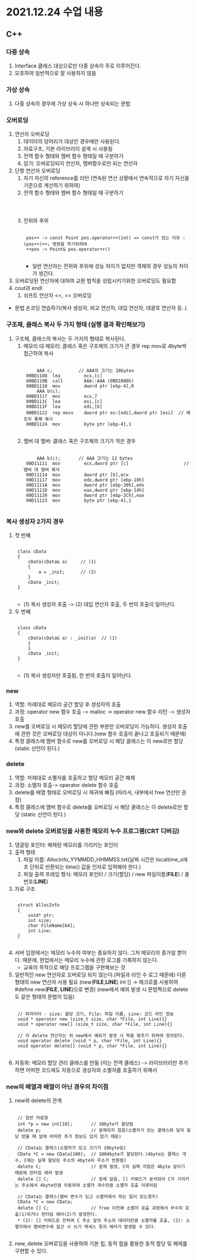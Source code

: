 # 2021.12.24 수업 내용
## C++
### 다중 상속
1. Interface 클래스 대상으로만 다중 상속이 주로 이루어진다.
2. 모호하여 일반적으로 잘 사용하지 않음

### 가상 상속
1. 다중 상속의 경우에 가상 상속 시 하나만 상속되는 문법

### 오버로딩
1. 연산자 오버로딩
    1) 데이터의 덩어리가 대상인 경우에만 사용된다.
    2) 자료구조, 기본 라이브러리 설계 시 사용됨
    3) 전역 함수 형태와 멤버 함수 형태일 때 구분하기
    4) 암기: 오버로딩되지 연산자, 멤버함수로만 되는 연산자
2. 단항 연산자 오버로딩
    1) 자기 자신의 reference를 리턴 (연속된 연산 상황에서 연속적으로 자기 자신을 기준으로 계산하기 위하여)
    2) 전역 함수 형태와 멤버 함수 형태일 때 구분하기
        <pre><code>        
        </code></pre>
    3) 전위와 후위
        <pre><code>
        pos++ -> const Point pos.operator++(int) => const가 있는 이유 : (pos++)++; 명령을 막기위하여
        ++pos -> Point& pos.operator++()
        </code></pre>
        * 일반 연산자는 전위와 후위에 성능 차이가 없지만 객체의 경우 성능의 차이가 생긴다.
3. 오버로딩된 연산자에 대하여 교환 법칙을 성립시키기위한 오버로딩도 필요함
4. cout과 endl
    1) 쉬프트 연산자 <<, >> 오버로딩        
* 문법 손코딩 연습하기(복사 생성자, 비교 연산자, 대입 연산자, 대괄호 연산자 등..)

### 구조체, 클래스 복사 두 가지 형태 (실행 결과 확인해보기)
1. 구조체, 클래스의 복사는 두 가지의 형태로 복사된다.
    1) 메모리 대 메모리: 클래스 혹은 구조체의 크기가 큰 경우 rep mov로 4byte씩 접근하여 복사
        <pre><code>
            AAA c;          // AAA의 크기는 28bytes
        00BD1108  lea         ecx,[c]  
        00BD110B  call        AAA::AAA (0BD1080h)  
        00BD1110  mov         dword ptr [ebp-4],0  
            AAA b(c);
        00BD1117  mov         ecx,7  
        00BD111C  lea         esi,[c]  
        00BD111F  lea         edi,[b]  
        00BD1122  rep movs    dword ptr es:[edi],dword ptr [esi]  // 메모리 통째 복사
        00BD1124  mov         byte ptr [ebp-4],1 
        </code></pre>
    2) 멤버 대 멤버: 클래스 혹은 구조체의 크기가 작은 경우
        <pre><code>
            AAA b(c);       // AAA 크기는 12 bytes
        00D11111  mov         ecx,dword ptr [c]                     // 멤버 대 멤버 복사
        00D11114  mov         dword ptr [b],ecx  
        00D11117  mov         edx,dword ptr [ebp-18h]  
        00D1111A  mov         dword ptr [ebp-30h],edx  
        00D1111D  mov         eax,dword ptr [ebp-14h]  
        00D11120  mov         dword ptr [ebp-2Ch],eax  
        00D11123  mov         byte ptr [ebp-4],1  
        </code></pre>

### 복사 생성자 2가지 경우
1. 첫 번째
    <pre><code>
    class cData
    {
        cData(cData& a)     // (1)
        {
            a = _init;      // (2)
        }
        cData _init;
    }
    </code></pre>
    * (1) 복사 생성자 호출 -> (2) 대입 연산자 호출, 두 번의 호출이 일어난다.
2. 두 번째 
    <pre><code>
    class cData
    {
        cData(cData& a) : _init(a)  // (1)
        {
        }
        cData _init;
    }
    </code></pre>
    * (1) 복사 생성자만 호출됨, 한 번의 호출이 일어난다.

### new
1. 역할: 차례대로 메모리 공간 할당 후 생성자의 호출 
2. 과정: operator new 함수 호출 -> malloc -> operator new 함수 리턴 -> 생성자 호출
3. new를 오버로딩 시 메모리 할당에 관한 부분만 오버로딩이 가능하다. 생성자 호출에 관한 것은 오버로딩 대상이 아니다.(new 함수 호출이 끝나고 호출되기 때문에)
4. 특정 클래스에 멤버 함수로 new를 오버로딩 시 해당 클래스는 이 new로만 할당 (static 선언이 된다.)

### delete
1. 역할: 차례대로 소멸자를 호출하고 할당 메모리 공간 해제
2. 과정: 소멸자 호출-> operator delete 함수 호출
3. delete를 배열 형태로 오버로딩 시 재귀에 빠짐 (따라서, 내부에서 free 연산만 권장)
4. 특정 클래스에 멤버 함수로 delete를 오버로딩 시 해당 클래스는 이 delete로만 할당 (static 선언이 된다.)

### new와 delete 오버로딩을 사용한 메모리 누수 프로그램(CRT 디버깅)
1. 댕글링 포인터: 해제된 메모리를 가리키는 포인터
2. 출력 형태
    1) 파일 이름: AllocInfo_YYMMDD_HHMMSS.txt(날짜 시간은 localtime_s에 초 단위로 반환되는 time() 값을 인자로 입력해야 한다.)
    2) 파일 출력 프레임 형식: 메모리 포인터 / 크기(할당) / new 파일이름(__FILE__) / 줄번호(__LINE__)
3. 자료 구조
    <pre><code>
    struct AllocInfo
    {
        void* ptr;
        int size;
        char FileName[64];
        int Line;
    }
    </code></pre>
4. 서버 입장에서는 메모리 누수의 여부는 중요하지 않다. 그저 메모리의 증가일 뿐이다. 때문에, 현업에서는 메모리 누수에 관한 로그를 기록하지 않는다.
    * 교육의 목적으로 해당 프로그램을 구현해보는 것
5. 일반적인 new 연산자로 오버로딩 되지 않는다.(파일과 라인 수 로그 때문에) 다른 형태의 new 연산자 사용 필요 (new(__FILE__,__LINE__) int [] -> 매크로를 사용하여 #define new(__FILE__, __LINE__)으로 변경) (new에서 예외 발생 시 문법짝으로 delete도 같은 형태의 문법이 있음)
    <pre><code>
    // 파라미터 - size: 할당 크기, File: 파일 이름, Line: 코드 라인 정보
    void * operator new (size_t size, char *File, int Line){}
    void * operator new[] (size_t size, char *File, int Line){}

    // 이 delete 연산자는 위 new에서 예외가 발생 시 짝을 맞추기 위하여 정의된다.
    void operator delete (void * p, char *File, int Line){}
    void operator delete[] (void * p, char *File, int Line){}
    </code></pre>
6. 자동화: 메모리 할당 관리 클래스를 만듦 (이는 전역 클래스) -> 라이브러리만 추가하면 어떠한 코드에도 자동으로 생성자와 소멸자를 호출하기 위해서 

### new의 배열과 배열이 아닌 경우의 차이점
1. new와 delete의 관계
    <pre><code>
    // 일반 자료형
    int *p = new int[10];       // 10byte가 할당됨
    delete p;                   // 문제되지 않음(소멸자가 있는 클래스와 달리 할당 받을 때 앞에 어떠한 추가 정보도 있지 않기 때문)
    
    // CData는 클래스(소멸자가 있고 크기가 10byte임)
    CData *C = new CData[100];  // 1004byte가 할당된다.(4byte는 클래스 개수, C에는 실제 할당된 주소의 4byte뒤 주소가 반환됨)
    delete C;                   // 문제 발생, C의 실제 지점은 4byte 앞이기 때문에 런타임 에러 발생
    delete [] C;                // 문제 없음, [] 키워드가 분석되어 C가 가리키는 주소에서 4byte만큼 이동하여 소멸자 개수만큼 소멸자 호출 이루어짐
    
    // CData는 클래스(멤버 변수가 있고 소멸자에서 하는 일이 있는경우)
    CData *C = new CData;   
    delete [] C;                // free 이전에 소멸자 호출 과정에서 무수히 호출(1)되거나 런타임 에러(2)가 발생한다.
    * (1): [] 키워드로 인하여 C 주소 앞의 주소의 데이터만큼 소멸자를 호출, (2): 소멸자에서 멤버변수에 접근 시 쓰기 액세스 등의 에러가 발생할 수 있다. 
    </code></pre>
2. new, delete 오버로딩을 사용하여 기본 힙, 동적 힙을 활용한 동적 할당 및 해제를 구현할 수 있다.

